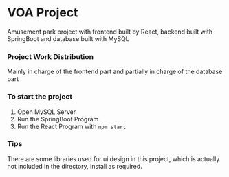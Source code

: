 # VOA Project
Amusement park project with frontend built by React, backend built with SpringBoot and database built with MySQL

### Project Work Distribution
Mainly in charge of the frontend part and partially in charge of the database part 

### To start the project
1. Open MySQL Server
2. Run the SpringBoot Program 
3. Run the React Program with ```npm start```

### Tips 
There are some libraries used for ui design in this project, which is actually not included in the directory, install as required. 
